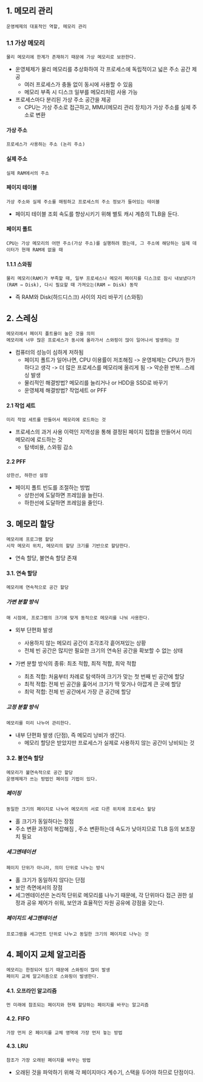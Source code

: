 ## 1. 메모리 관리 
    운영체제의 대표적인 역할, 메모리 관리 

### 1.1 가상 메모리
    물리 메모리에 한계가 존재하기 때문에 가상 메모리로 보완한다. 
- 운영체제가 물리 메모리를 추상화하여 각 프로세스에 독립적이고 넓은 주소 공간 제공 
    - 여러 프로세스가 충돌 없이 동시에 사용할 수 있음
    - 메모리 부족 시 디스크 일부를 메모리처럼 사용 가능 
- 프로세스마다 분리된 가상 주소 공간을 제공
    - CPU는 가상 주소로 접근하고, MMU(메모리 관리 장치)가 가상 주소를 실제 주소로 변환 

#### 가상 주소
    프로세스가 사용하는 주소 (논리 주소)
#### 실제 주소 
    실제 RAM에서의 주소 
#### 페이지 테이블 
    가상 주소와 실제 주소를 매핑하고 프로세스의 주소 정보가 들어있는 테이블
- 페이지 테이블 조회 속도를 향상시키기 위해 별토 캐시 계층의 TLB을 둔다. 
#### 페이지 폴트
	CPU는 가상 메모리의 어떤 주소(가상 주소)를 실행하려 했는데, 그 주소에 해당하는 실제 데이터가 현재 RAM에 없을 때

#### 1.1.1 스와핑

	물리 메모리(RAM)가 부족할 때, 일부 프로세스나 메모리 페이지를 디스크로 잠시 내보냈다가(RAM → Disk), 다시 필요할 때 가져오는(RAM ← Disk) 동작
- 즉 RAM와 Disk(하드디스크) 사이의 자리 바꾸기 (스와핑)

## 2. 스레싱 
    메모리에서 페이지 폴트율이 높은 것을 의미
    메모리에 너무 많은 프로세스가 동시에 올라가서 스와핑이 많이 일어나서 발생하는 것
- 컴퓨터의 성능이 심하게 저하됨 
    - 페이지 폴트가 일어나면, CPU 이용률이 저조해짐 -> 운영체제는 CPU가 한가하다고 생각 -> 더 많은 프로세스를 메모리에 올리게 됨 -> 악순환 반복...스레싱 발생 
    - 물리적인 해결방법? 메모리를 늘리거나 or HDD을 SSD로 바꾸기 
    - 운영체제 해결방법? 작업세트 or PFF
#### 2.1 작업 세트
    미리 작업 세트를 만들어서 메모리에 로드하는 것 
- 프로세스의 과거 사용 이력인 지역성을 통해 결정된 페이지 집합을 만들어서 미리 메모리에 로드하는 것 
    - 탐색비용, 스와핑 감소

#### 2.2 PFF
    상한선, 하한선 설정 
- 페이지 폴트 빈도를 조절하는 방법 
    - 상한선에 도달하면 프레임을 늘린다. 
    - 하한선에 도달하면 프레임을 줄인다. 

## 3. 메모리 할당
    메모리에 프로그램 할당 
    시작 메모리 위치, 메모리의 할당 크기를 기반으로 할당한다. 
- 연속 할당, 불연속 할당 존재 

#### 3.1. 연속 할당
    메모리에 연속적으로 공간 할당
##### 가변 분할 방식
    매 시점에, 프로그램의 크기에 맞게 동적으로 메모리를 나눠 사용한다. 
- 외부 단편화 발생
    - 사용하지 않는 메모리 공간이 조각조각 흩어져있는 상황 
    - 전체 빈 공간은 많지만 필요한 크기의 연속된 공간을 확보할 수 없는 상태 

- 가변 분할 방식의 종류: 최초 적합, 최적 적합, 최악 적합
    - 최초 적합: 처움부터 차례로 탐색하여 크기가 맞는 첫 번째 빈 공간에 할당 
    - 최적 적합: 전체 빈 공간을 훑어서 크기가 딱 맞거나 아깝게 큰 곳에 할당 
    - 최악 적합: 전체 빈 공간에서 가장 큰 공간에 할당 
##### 고정 분할 방식 
    메모리를 미리 나누어 관리한다. 
- 내부 단편화 발생 (단점), 즉 메모리 낭비가 생긴다. 
    - 메모리 할당은 받았지만 프로세스가 실제로 사용하지 않는 공간이 낭비되는 것 
#### 3.2. 불연속 할당
    메모리가 불연속적으로 공간 할당
    운영체제가 쓰는 방법인 페이징 기법이 있다. 
##### 페이징
    동일한 크기의 페이지로 나누어 메모리의 서로 다른 위치에 프로세스 할당 
- 홀 크기가 동일하다는 장점
- 주소 변환 과정이 복잡해짐 , 주소 변환하는데 속도가 낮아지므로 TLB 등의 보조장치 필요 
##### 세그멘테이션
    페이지 단위가 아니라, 의미 단위로 나누는 방식 
- 홀 크기가 동일하지 않다는 단점 
- 보안 측면에서의 장점 
- 세그멘테이션은 논리적 단위로 메모리를 나누기 때문에, 각 단위마다 접근 권한 설정과 공유 제어가 쉬워,
보안과 효율적인 자원 공유에 강점을 갖는다. 
##### 페이지드 세그멘테이션 
    프로그램을 세그먼트 단위로 나누고 동일한 크기의 페이지로 나누는 것 

## 4. 페이지 교체 알고리즘
    메모리는 한정되어 있기 때문에 스와핑이 많이 발생
    페이지 교체 알고리즘으로 스와핑이 발생한다. 

#### 4.1. 오프라인 알고리즘
    먼 미래에 참조되는 페이지와 현재 할당하는 페이지를 바꾸는 알고리즘 
#### 4.2. FIFO
    가장 먼저 온 페이지를 교체 영역에 가장 먼저 놓는 방법
#### 4.3. LRU
    참조가 가장 오래된 페이지를 바꾸는 방법 
- 오래된 것을 파악하기 위해 각 페이지마다 계수기, 스택을 두어야 하므로 단점이다. 
